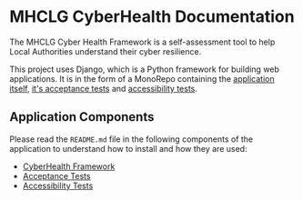 # MHCLG CyberHealth Documentation

The MHCLG Cyber Health Framework is a self-assessment tool to help Local Authorities understand their cyber resilience. 

This project uses Django, which is a Python framework for building web applications. It is in the form of a MonoRepo containing the [application itself](CyberHealth/README.md), [it's acceptance tests](acceptance/README.md) and [accessibility tests](accessibility/README.md). 

## Application Components

Please read the `README.md` file in the following components of the application to understand how to install and how they are used:

* [CyberHealth Framework](CyberHealth/README.md)
* [Acceptance Tests](acceptance/README.md)
* [Accessibility Tests](accessibility/README.md)
